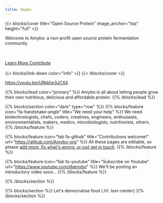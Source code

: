 ```yaml
---
title: Amybo
---
```


{{< blocks/cover title="Open Source Protein" image_anchor="top" height="full" >}}
<p class="lead">Welcome to Amybo: a non-profit open source protein fermentation community</p>
<br><br>
<a class="btn btn-lg btn-primary me-3 mb-4" href="/docs/">
  Learn More <i class="fas fa-arrow-alt-circle-right ms-2"></i>
</a>
<a class="btn btn-lg btn-primary me-3 mb-4" href="https://github.com/Amybo-org">
  Contribute <i class="fab fa-github ms-2 "></i>
</a>
<br><br>
{{< blocks/link-down color="info" >}}
{{< /blocks/cover >}}

https://youtu.be/URkkhe3JCX4

{{% blocks/lead color="primary" %}}
Amybo is all about letting people grow their own nutritious, delicious and affordable protein.
{{% /blocks/lead %}}


{{% blocks/section color="dark" type="row" %}}
{{% blocks/feature icon="fa-handshake-angle" title="We need your help" %}}
We need biotechnologists, chefs, coders, creatives, engineers, enthusiasts, environmentalists, makers, medics, microbiologists, nutritionists, others.
{{% /blocks/feature %}}


{{% blocks/feature icon="fab fa-github" title="Contributions welcome!" url="https://github.com/Amybo-org" %}}
All these pages are editable, so please [add more, fix what's wrong, or just get in touch](/docs/contribution-guidelines).
{{% /blocks/feature %}}


{{% blocks/feature icon="fab fa-youtube" title="Subscribe on Youtube" url="https://www.youtube.com/@amybo" %}}
We'll be posting an introductory video soon...
{{% /blocks/feature %}}


{{% /blocks/section %}}


{{% blocks/section %}}
Let's democratise food
{.h1 .text-center}
{{% /blocks/section %}}